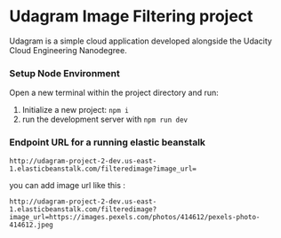 # Udagram Image Filtering project

Udagram is a simple cloud application developed alongside the Udacity Cloud Engineering Nanodegree. 

### Setup Node Environment

Open a new terminal within the project directory and run:

1. Initialize a new project: `npm i`
2. run the development server with `npm run dev`

### Endpoint URL for a running elastic beanstalk

`http://udagram-project-2-dev.us-east-1.elasticbeanstalk.com/filteredimage?image_url=
`

you can add image url like this : 

`http://udagram-project-2-dev.us-east-1.elasticbeanstalk.com/filteredimage?image_url=https://images.pexels.com/photos/414612/pexels-photo-414612.jpeg
`
